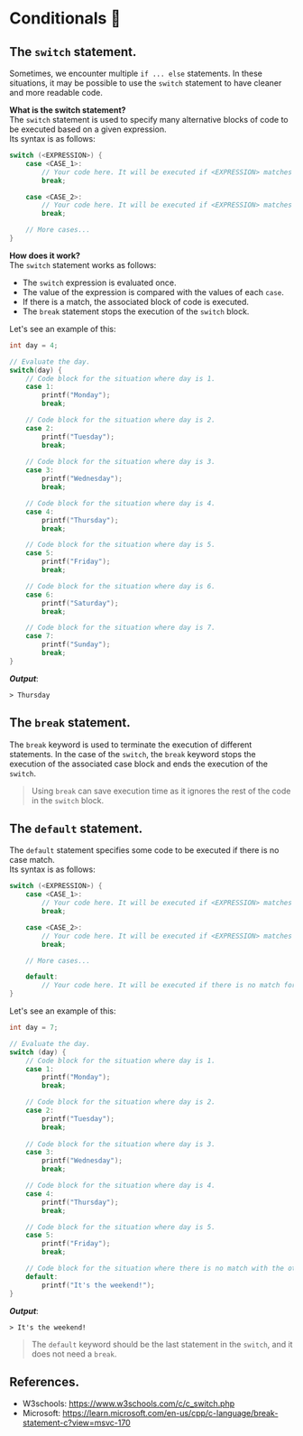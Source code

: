 # Conditionals 🤔
## The `switch` statement.
Sometimes, we encounter multiple `if ... else` statements. In these situations, it may be possible to use the `switch` statement to have cleaner and more readable code.

**What is the switch statement?**<br>
The `switch` statement is used to specify many alternative blocks of code to be executed based on a given expression.<br>
Its syntax is as follows:
```c
switch (<EXPRESSION>) {
    case <CASE_1>:
        // Your code here. It will be executed if <EXPRESSION> matches <CASE_1>.
        break;

    case <CASE_2>:
        // Your code here. It will be executed if <EXPRESSION> matches <CASE_2>.
        break;

    // More cases...
}
```

**How does it work?**<br>
The `switch` statement works as follows:
- The `switch` expression is evaluated once.
- The value of the expression is compared with the values of each `case`.
- If there is a match, the associated block of code is executed.
- The `break` statement stops the execution of the `switch` block.

Let's see an example of this:
```c
int day = 4;

// Evaluate the day.
switch(day) {
    // Code block for the situation where day is 1.
    case 1:
        printf("Monday");
        break;

    // Code block for the situation where day is 2.
    case 2:
        printf("Tuesday");
        break;
    
    // Code block for the situation where day is 3.
    case 3:
        printf("Wednesday");
        break;

    // Code block for the situation where day is 4.
    case 4:
        printf("Thursday");
        break;

    // Code block for the situation where day is 5.
    case 5:
        printf("Friday");
        break;

    // Code block for the situation where day is 6.
    case 6:
        printf("Saturday");
        break;

    // Code block for the situation where day is 7.
    case 7:
        printf("Sunday");
        break;
}
```
***Output***:
```
> Thursday
```

## The `break` statement.
The `break` keyword is used to terminate the execution of different statements. In the case of the `switch`, the `break` keyword stops the execution of the associated case block and ends the execution of the `switch`.

> Using `break` can save execution time as it ignores the rest of the code in the `switch` block.

## The `default` statement.
The `default` statement specifies some code to be executed if there is no case match.<br>
Its syntax is as follows:
```c
switch (<EXPRESSION>) {
    case <CASE_1>:
        // Your code here. It will be executed if <EXPRESSION> matches <CASE_1>.
        break;

    case <CASE_2>:
        // Your code here. It will be executed if <EXPRESSION> matches <CASE_2>.
        break;

    // More cases...

    default:
        // Your code here. It will be executed if there is no match for <EXPRESSION>.
}
```

Let's see an example of this:
```c
int day = 7;

// Evaluate the day.
switch (day) {
    // Code block for the situation where day is 1.
    case 1:
        printf("Monday");
        break;

    // Code block for the situation where day is 2.
    case 2:
        printf("Tuesday");
        break;
    
    // Code block for the situation where day is 3.
    case 3:
        printf("Wednesday");
        break;

    // Code block for the situation where day is 4.
    case 4:
        printf("Thursday");
        break;

    // Code block for the situation where day is 5.
    case 5:
        printf("Friday");
        break;

    // Code block for the situation where there is no match with the other cases.
    default:
        printf("It's the weekend!");
}
```
***Output***:
```
> It's the weekend!
```
> The `default` keyword should be the last statement in the `switch`, and it does not need a `break`.

## References.
- W3schools: https://www.w3schools.com/c/c_switch.php
- Microsoft: https://learn.microsoft.com/en-us/cpp/c-language/break-statement-c?view=msvc-170